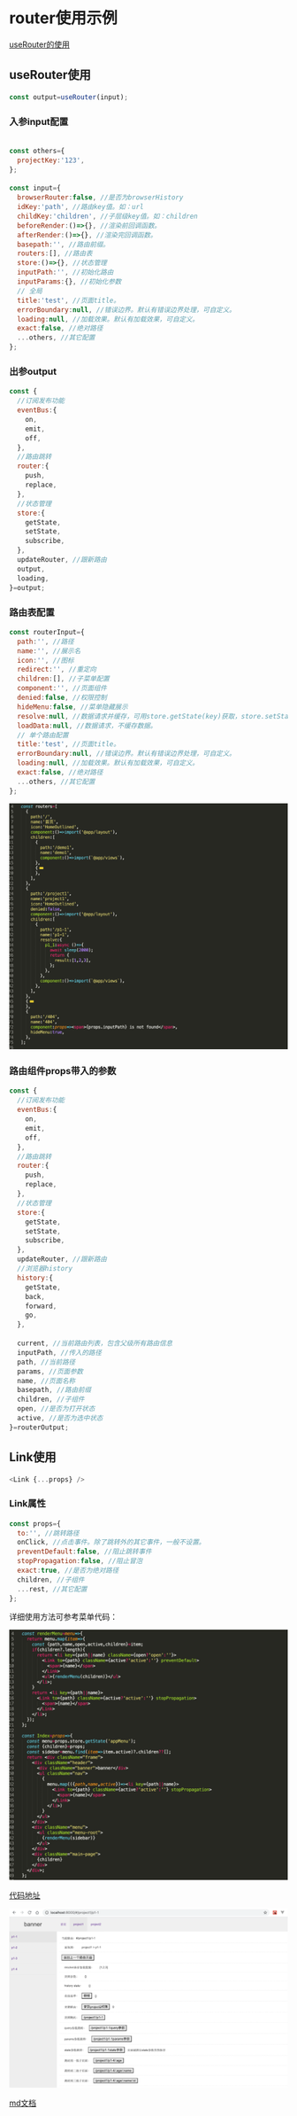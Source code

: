 # router使用示例

[useRouter的使用](https://github.com/ihuxy/doc/blob/master/router/useRouter%E4%BD%BF%E7%94%A8.md)

## useRouter使用

```javascript
const output=useRouter(input);

```

### 入参input配置

```javascript

const others={
  projectKey:'123',
};

const input={
  browserRouter:false, //是否为browserHistory
  idKey:'path', //路由key值。如：url
  childKey:'children', //子层级key值。如：children
  beforeRender:()=>{}, //渲染前回调函数。
  afterRender:()=>{}, //渲染完回调函数。
  basepath:'', //路由前缀。
  routers:[], //路由表
  store:()=>{}, //状态管理
  inputPath:'', //初始化路由
  inputParams:{}, //初始化参数
  // 全局
  title:'test', //页面title。
  errorBoundary:null, //错误边界。默认有错误边界处理，可自定义。
  loading:null, //加载效果。默认有加载效果，可自定义。
  exact:false, //绝对路径
  ...others, //其它配置
};

```

### 出参output

```javascript
const {
  //订阅发布功能
  eventBus:{
    on,
    emit,
    off,
  },
  //路由跳转
  router:{
    push,
    replace,
  },
  //状态管理
  store:{
    getState,
    setState,
    subscribe,
  },
  updateRouter, //跟新路由
  output,
  loading,
}=output;

```

### 路由表配置

```javascript
const routerInput={
  path:'', //路径
  name:'', //展示名
  icon:'', //图标
  redirect:'', //重定向
  children:[], //子菜单配置
  component:'', //页面组件
  denied:false, //权限控制
  hideMenu:false, //菜单隐藏展示
  resolve:null, //数据请求并缓存，可用store.getState(key)获取，store.setState(state)更新。
  loadData:null, //数据请求，不缓存数据。
  // 单个路由配置
  title:'test', //页面title。
  errorBoundary:null, //错误边界。默认有错误边界处理，可自定义。
  loading:null, //加载效果。默认有加载效果，可自定义。
  exact:false, //绝对路径
  ...others, //其它配置
};

```

![routers](./config.png)

### 路由组件props带入的参数

```javascript
const {
  //订阅发布功能
  eventBus:{
    on,
    emit,
    off,
  },
  //路由跳转
  router:{
    push,
    replace,
  },
  //状态管理
  store:{
    getState,
    setState,
    subscribe,
  },
  updateRouter, //跟新路由
  //浏览器history
  history:{
    getState,
    back,
    forward,
    go,
  },

  current, //当前路由列表，包含父级所有路由信息
  inputPath, //传入的路径
  path, //当前路径
  params, //页面参数
  name, //页面名称
  basepath, //路由前缀
  children, //子组件
  open, //是否为打开状态
  active, //是否为选中状态
}=routerOutput;

```

## Link使用

```javascript
<Link {...props} />

```

### Link属性

```javascript
const props={
  to:'', //跳转路径
  onClick, //点击事件。除了跳转外的其它事件，一般不设置。
  preventDefault:false, //阻止跳转事件
  stopPropagation:false, //阻止冒泡
  exact:true, //是否为绝对路径
  children, //子组件
  ...rest, //其它配置
};

```

详细使用方法可参考菜单代码：

![Link](./use.png)

[代码地址](https://github.com/ahyiru/zys/tree/master/blog/router)


![demo](./effect.png)

[md文档](http://ihuxy.com:8010/)